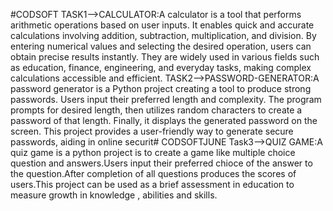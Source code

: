 #CODSOFT TASK1-->CALCULATOR:A calculator is a tool that performs arithmetic operations based on user inputs. It enables quick and accurate calculations involving addition, subtraction, multiplication, and division. By entering numerical values and selecting the desired operation, users can obtain precise results instantly. They are widely used in various fields such as education, finance, engineering, and everyday tasks, making complex calculations accessible and efficient. TASK2-->PASSWORD-GENERATOR:A password generator is a Python project creating a tool to produce strong passwords. Users input their preferred length and complexity. The program prompts for desired length, then utilizes random characters to create a password of that length. Finally, it displays the generated password on the screen. This project provides a user-friendly way to generate secure passwords, aiding in online securit# CODSOFTJUNE Task3-->QUIZ GAME:A quiz game is a python project is to create a game like multiple choice question and answers.Users input their preferred chioce of the answer to the question.After completion of all questions produces the scores of users.This project can be used as a brief assessment in education to measure growth in knowledge , abilities and skills.
